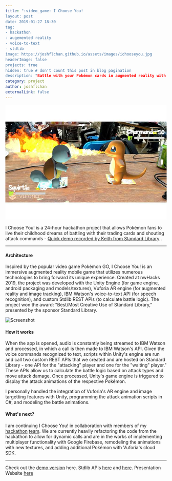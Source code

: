 ```yaml
---
title: ":video_game: I Choose You!
layout: post
date: 2019-01-27 18:30
tag: 
- hackathon
- augemented reality
- voice-to-text
- stdlib
image: https://joshflchan.github.io/assets/images/ichooseyou.jpg
headerImage: false
projects: true
hidden: true # don't count this post in blog pagination
description: "Battle with your Pokémon cards in augmented reality with voice commands!"
category: project
author: joshflchan
externalLink: false
---
```


![Screenshot](https://raw.githubusercontent.com/joshflchan/joshflchan.github.io/master/assets/images/ichooseyou.jpg)

I Choose You! is a 24-hour hackathon project that allows Pokémon fans to live their childhood dreams of battling with
their trading cards and shouting attack commands - [Quick demo recorded by Keith from Standard Library](https://twitter.com/keithwhor/status/1089681530044207104) .

---

#### Architecture

Inspired by the popular video game Pokémon GO, I Choose You! is an immersive augmented reality mobile game that utilizes
numerous technologies to bring forward its unique experience. Created at nwHacks 2019, the project was developed with
the Unity Engine (for game engine, android packaging and models/textures), Vuforia AR engine (for augmented reality and image tracking),
IBM Watson's voice-to-text API (for speech recognition), and custom Stdlib REST APIs (to calculate battle logic). The project
won the award: "Best/Most Creative Use of Standard Library," presented by the sponsor Standard Library.

![Screenshot](https://raw.githubusercontent.com/joshflchan/joshflchan.github.io/master/assets/images/nwhacks-group.jpg)

#### How it works

When the app is opened, audio is constantly being streamed to IBM Watson and processed, in which a call is then made to
IBM Watson's API. Given the voice commands recognized to text, scripts within Unity's engine are run and call two custom REST APIs
that we created and are hosted on Standard Library - one API for the "attacking" player and one for the "waiting" player." These 
APIs allow us to calculate the battle logic based on attack types and move attack damage. Once processed, Unity's game engine
is triggered to display the attack animations of the respective Pokémon.  

I personally handled the integration of Vuforia's AR engine and image targetting features with Unity, programming the attack
animation scripts in C#, and modeling the battle animations. 

#### What's next?

I am continuing I Choose You! in collaboration with members of my [hackathon](https://adinkwok.com/) [team](http://ianmah.com/).
We are currently heavily refactoring the code from the hackathon to allow for dynamic calls and are in the works of implementing
multiplayer functionality with Google Firebase, remodeling the animations with new textures, and adding additional Pokémon
with Vuforia's cloud SDK. 

---

Check out the [demo version](https://devpost.com/software/i-choose-ndouble-you) here. 
Stdlib APIs [here](https://stdlib.com/@huangsa/lib/waitingplayer-calc/#-) and [here](https://stdlib.com/@huangsa/lib/activeplayer-calc/#-).
Presentation Website [here](http://ichoosenw.com/)
